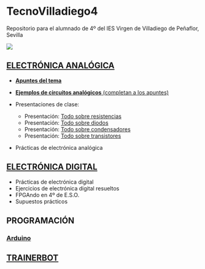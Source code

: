 # TecnoVilladiego4
Repositorio para el alumnado de 4º del IES Virgen de Villadiego de Peñaflor, Sevilla

![](imágenes/logo_fondo_transparente200x300.png)


## [ELECTRÓNICA ANALÓGICA](ElecAnalógica/ea.md)
- [**Apuntes del tema**](ElecAnalógica/ud_electronica_analógica_V2018.pdf)
- [**Ejemplos de circuitos analógicos** (completan a los apuntes)](ElecAnalógica/CircuitosApuntes/circuitos.md)
- Presentaciones de clase:
  - Presentación: [Todo sobre resistencias](ElecAnalógica/TodoSobreResistencias.pdf)
  - Presentación: [Todo sobre diodos](ElecAnalógica/TodoSobreDiodos.pdf)
  - Presentación: [Todo sobre condensadores](ElecAnalógica/TodoSobreCondensador.pdf)
  - Presentación: [Todo sobre transistores](ElecAnalógica/TodoSobreTransistores.pdf)


- Prácticas de electrónica analógica


## [ELECTRÓNICA DIGITAL](ElecDigital/ed.md)

- Prácticas de electrónica digital
- Ejercicios de electrónica digital resueltos
- FPGAndo en 4º de E.S.O.
- Supuestos prácticos


## PROGRAMACIÓN
### [Arduino](Arduino/arduino.md)

## [TRAINERBOT](TrainerBot/tb.md)

